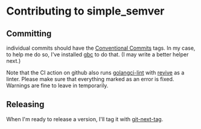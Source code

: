 # Contributing to simple_semver 

## Committing

individual commits should have the [Conventional Commits](https://www.conventionalcommits.org/en/v1.0.0/) tags. In my case, to help me do so, I've installed [gbc](https://github.com/AllanCapistrano/gbc) to do that. (I may write a better helper next.)

Note that the CI action on github also runs [golangci-lint](https://golangci-lint.run/) with [revive](https://revive.run/) as a linter. Please make sure that everything marked as an error is fixed. Warnings are fine to leave in temporarily.

## Releasing

When I'm ready to release a version, I'll tag it with [git-next-tag](https://github.com/csjewell/git-next-tag). 
